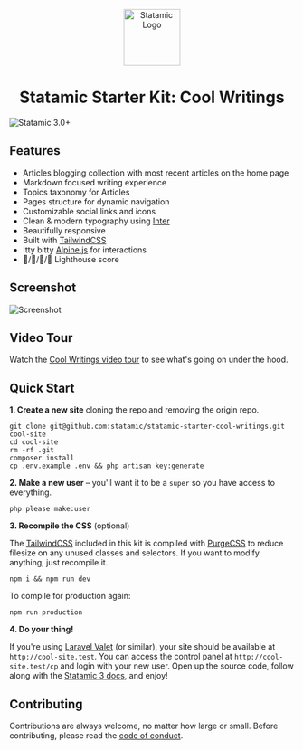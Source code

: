<p align="center"><img src="https://statamic.com/assets/branding/Statamic-Logo-Rad.png" width="100" alt="Statamic Logo" /></p>
<h1 align="center">
  Statamic Starter Kit: Cool Writings
</h1>

![Statamic 3.0+](https://img.shields.io/badge/Statamic-3.0+-FF269E?style=for-the-badge&link=https://statamic.com)

## Features
- Articles blogging collection with most recent articles on the home page
- Markdown focused writing experience
- Topics taxonomy for Articles
- Pages structure for dynamic navigation
- Customizable social links and icons
- Clean & modern typography using [Inter](https://rsms.me/inter/)
- Beautifully responsive
- Built with [TailwindCSS](https://tailwindcss.com)
- Itty bitty [Alpine.js](https://github.com/alpinejs/alpine) for interactions
- :100:/:100:/:100:/:100: Lighthouse score

## Screenshot

![Screenshot](https://github.com/statamic/statamic-starter-cool-writings/raw/master/screenshot.png)

## Video Tour

Watch the [Cool Writings video tour](https://www.youtube.com/watch?v=IgjJYfVF26Q) to see what's going on under the hood.

## Quick Start

**1. Create a new site** cloning the repo and removing the origin repo.

```
git clone git@github.com:statamic/statamic-starter-cool-writings.git cool-site
cd cool-site
rm -rf .git
composer install
cp .env.example .env && php artisan key:generate
```

**2. Make a new user** – you'll want it to be a `super` so you have access to everything.

```
php please make:user
```

**3. Recompile the CSS** (optional)

The [TailwindCSS](https://tailwindcss.com/) included in this kit is compiled with [PurgeCSS](https://purgecss.com/) to reduce filesize on any unused classes and selectors. If you want to modify anything, just recompile it.

```
npm i && npm run dev
```

To compile for production again:
```
npm run production
```

**4. Do your thing!**

If you're using [Laravel Valet](https://laravel.com/docs/valet) (or similar), your site should be available at `http://cool-site.test`. You can access the control panel at `http://cool-site.test/cp` and login with your new user. Open up the source code, follow along with the [Statamic 3 docs](https://statamic.dev), and enjoy!

## Contributing

Contributions are always welcome, no matter how large or small. Before contributing, please read the [code of conduct](https://github.com/statamic/cms/wiki/Code-of-Conduct).

